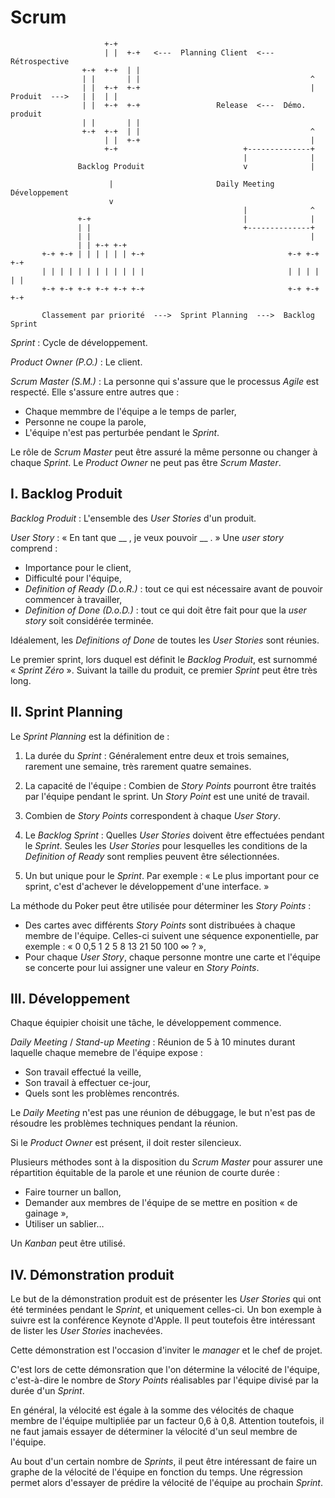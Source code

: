 Scrum
=====


                         +-+
                         | |  +-+   <---  Planning Client  <---  Rétrospective
                    +-+  +-+  | |
                    | |       | |                                      ^
                    | |  +-+  +-+                                      |
    Produit  --->   | |  | |
                    | |  +-+  +-+                 Release  <---  Démo. produit
                    | |       | |
                    +-+  +-+  | |                                      ^
                         | |  +-+                                      |
                         +-+                            +--------------+
                                                        |              |
                   Backlog Produit                      v              |

                          |                       Daily Meeting  Développement
                          v
                                                        |              ^
                   +-+                                  |              |
                   | |                                  +--------------+
                   | |                                                 |
                   | | +-+ +-+
           +-+ +-+ | | | | | | +-+                                +-+ +-+ +-+
           | | | | | | | | | | | |                                | | | | | |
           +-+ +-+ +-+ +-+ +-+ +-+                                +-+ +-+ +-+

           Classement par priorité  --->  Sprint Planning  --->  Backlog Sprint


_Sprint_ : Cycle de développement.

_Product Owner (P.O.)_ : Le client.

_Scrum Master (S.M.)_ : La personne qui s'assure que le processus _Agile_ est
respecté. Elle s'assure entre autres que :

  * Chaque memmbre de l'équipe a le temps de parler,
  * Personne ne coupe la parole,
  * L'équipe n'est pas perturbée pendant le _Sprint_.

Le rôle de _Scrum Master_ peut être assuré la même personne ou changer à chaque
_Sprint_. Le _Product Owner_ ne peut pas être _Scrum Master_.


I. Backlog Produit
------------------

_Backlog Produit_ : L'ensemble des _User Stories_ d'un produit.

_User Story_ : « En tant que __ , je veux pouvoir __ . » Une _user story_
comprend :

  * Importance pour le client,
  * Difficulté pour l'équipe,
  * _Definition of Ready (D.o.R.)_ : tout ce qui est nécessaire avant de pouvoir
  commencer à travailler,
  * _Definition of Done (D.o.D.)_ : tout ce qui doit être fait pour que la
  _user story_ soit considérée terminée.

Idéalement, les _Definitions of Done_ de toutes les _User Stories_ sont réunies.

Le premier sprint, lors duquel est définit le _Backlog Produit_, est surnommé
« _Sprint Zéro_ ». Suivant la taille du produit, ce premier _Sprint_ peut être
très long.


II. Sprint Planning
-------------------

Le _Sprint Planning_ est la définition de :

  1. La durée du _Sprint_ : Généralement entre deux et trois semaines, rarement
  une semaine, très rarement quatre semaines.

  2. La capacité de l'équipe : Combien de _Story Points_ pourront être traités
  par l'équipe pendant le sprint. Un _Story Point_ est une unité de travail.

  3. Combien de _Story Points_ correspondent à chaque _User Story_.

  4. Le _Backlog Sprint_ : Quelles _User Stories_ doivent être effectuées
  pendant le _Sprint_. Seules les _User Stories_ pour lesquelles les conditions
  de la _Definition of Ready_ sont remplies peuvent être sélectionnées.

  5. Un but unique pour le _Sprint_. Par exemple : « Le plus important pour ce
  sprint, c'est d'achever le développement d'une interface. »

La méthode du Poker peut être utilisée pour déterminer les _Story Points_ :

  * Des cartes avec différents _Story Points_ sont distribuées à chaque membre
  de l'équipe. Celles-ci suivent une séquence exponentielle, par exemple :
  « 0 0,5 1 2 5 8 13 21 50 100 ∞ ? »,
  * Pour chaque _User Story_, chaque personne montre une carte et l'équipe se
  concerte pour lui assigner une valeur en _Story Points_.


III. Développement
------------------

Chaque équipier choisit une tâche, le développement commence.

_Daily Meeting_ / _Stand-up Meeting_ : Réunion de 5 à 10 minutes durant
laquelle chaque memebre de l'équipe expose :

  * Son travail effectué la veille,
  * Son travail à effectuer ce-jour,
  * Quels sont les problèmes rencontrés.

Le _Daily Meeting_ n'est pas une réunion de débuggage, le but n'est pas de
résoudre les problèmes techniques pendant la réunion.

Si le _Product Owner_ est présent, il doit rester silencieux.

Plusieurs méthodes sont à la disposition du _Scrum Master_ pour assurer une
répartition équitable de la parole et une réunion de courte durée :

  * Faire tourner un ballon,
  * Demander aux membres de l'équipe de se mettre en position « de gainage »,
  * Utiliser un sablier…

Un _Kanban_ peut être utilisé.


IV. Démonstration produit
-------------------------

Le but de la démonstration produit est de présenter les _User Stories_ qui ont
été terminées pendant le _Sprint_, et uniquement celles-ci. Un bon exemple à
suivre est la conférence Keynote d'Apple. Il peut toutefois être intéressant de
lister les _User Stories_ inachevées.

Cette démonstration est l'occasion d'inviter le _manager_ et le chef de projet.

C'est lors de cette démonsration que l'on détermine la vélocité de l'équipe,
c'est-à-dire le nombre de _Story Points_ réalisables par l'équipe divisé par la
durée d'un _Sprint_.

En général, la vélocité est égale à la somme des vélocités de chaque membre de
l'équipe multipliée par un facteur 0,6 à 0,8. Attention toutefois, il ne faut
jamais essayer de déterminer la vélocité d'un seul membre de l'équipe.

Au bout d'un certain nombre de _Sprints_, il peut être intéressant de faire un
graphe de la vélocité de l'équipe en fonction du temps. Une régression permet
alors d'essayer de prédire la vélocité de l'équipe au prochain _Sprint_.




